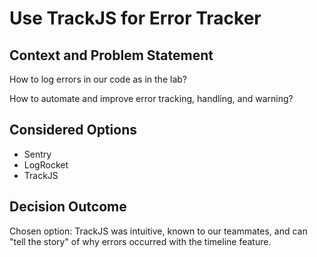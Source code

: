 # Use TrackJS for Error Tracker

## Context and Problem Statement

How to log errors in our code as in the lab?

How to automate and improve error tracking, handling, and warning?

## Considered Options

* Sentry
* LogRocket
* TrackJS

## Decision Outcome

Chosen option: TrackJS was intuitive, known to our teammates, and can "tell the story" of why errors occurred with the timeline feature.
